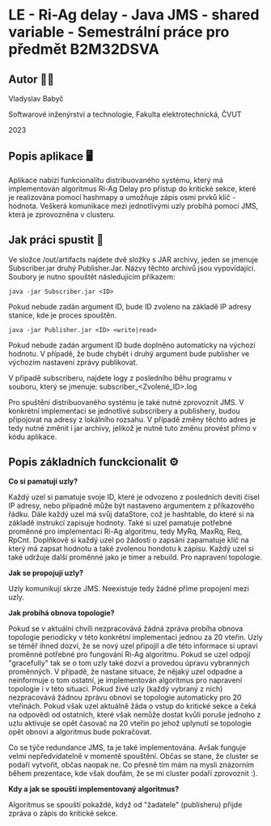 # LE - Ri-Ag delay - Java JMS - shared variable - Semestrální práce pro předmět B2M32DSVA

## Autor 👨‍💻
Vladyslav Babyč

Softwarové inženýrství a technologie, Fakulta elektrotechnická, ČVUT

2023

## Popis aplikace 🖥️

Aplikace nabízí funkcionalitu distribuovaného systému, který má implementován algoritmus Ri-Ag Delay pro přístup do kritické sekce, 
které je realizována pomocí hashmapy a umožňuje zápis osmi prvků klíč - hodnota. Veškerá komunikace mezi jednotlivými uzly probíhá
pomocí JMS, která je zprovozněna v clusteru.

## Jak práci spustit 🔧
Ve složce /out/artifacts najdete dvě složky s JAR archivy, jeden se jmenuje Subscriber.jar druhý Publisher.Jar.
Názvy těchto archivů jsou vypovídající. 
Soubory je nutno spouštět následujícím příkazem:
```
java -jar Subscriber.jar <ID>
```
Pokud nebude zadán argument ID, bude ID zvoleno na základě IP adresy stanice, kde je proces spouštěn.

```
java -jar Publisher.jar <ID> <write|read>
```
Pokud nebude zadán argument ID bude doplněno automaticky na výchozí hodnotu. V případě,
že bude chybět i druhý argument bude publisher ve výchozím nastavení zprávy publikovat.

V případě subscriberu, najdete logy z posledního běhu programu v souboru, který se jmenuje: subscriber_<Zvolené_ID>.log

Pro spuštění distribuovaného systému je také nutné zprovoznit JMS. V konkrétní implementaci se 
jednotlivé subscribery a publishery, budou připojovat na adresy z lokálního rozsahu. V případě 
změny těchto adres je tedy nutné změnit i jar archivy, jelikož je nutné tuto změnu provést přímo 
v kódu aplikace.


## Popis základních funckcionalit ⚙️
**Co si pamatují uzly?**

Každý uzel si pamatuje svoje ID, které je odvozeno z posledních devíti čísel IP adresy, nebo případně může být nastaveno argumentem z příkazového řádku. Dále každý uzel má svůj dataStore, což 
je hashtable, do které si na základě instrukcí zapisuje hodnoty. Také si uzel pamatuje potřebné proměnné pro implementaci Ri-Ag algoritmu, tedy MyRq, MaxRq, Req, RpCnt. Doplňkově si každý uzel po žádosti o zapsání
zapamatuje klíč na který má zapsat hodnotu a také zvolenou hondotu k zápisu. Každý uzel si také udržuje další proměnné jako je timer a rebuild. Pro napravení topologie.

**Jak se propojují uzly?**

Uzly komunikují skrze JMS. Neexistuje tedy žádné příme propojení mezi uzly.

**Jak probíhá obnova topologie?**

Pokud se v aktuální chvíli nezpracovává žádná zpráva probíha obnova topologie periodicky v této konkrétní implementaci jednou za 20 vteřin. 
Uzly se téměř ihned dozví, že se nový uzel připojil a dle této informace si upraví proměnné potřebné pro fungování Ri-Ag algoritmu.
Pokud se uzel odpojí "gracefully" tak se o tom uzly také dozví a provedou úpravu vybranných proměnných. V případě, že nastane situace, 
že nějaký uzel odpadne a neinformuje o tom ostatní, je implementován algoritmus pro napravení topologie i v této situaci. Pokud živé uzly (každý vybraný z nich)
nezpracovává žádnou zprávu obnoví se topologie automaticky pro 20 vteřinách. Pokud však uzel aktuálně žáda o vstup do kritické sekce a čeká 
na odpovědi od ostatních, které však nemůže dostat kvůli poruše jednoho z uzlu aktivuje se opět časovač na 20 vteřin po jehož uplynutí se topologie opět obnoví a 
algoritmus bude pokračovat.

Co se týče redundance JMS, ta je také implementována. Avšak funguje velmi nepředvídatelně v momentě spouštění. Občas se stane, že cluster se podaří vytvořit, občas naopak ne.
Co přesně tím mám na mysli znázorním během prezentace, kde však doufám, že se mi cluster podaří zprovoznit :).

**Kdy a jak se spouští implementovaný algoritmus?**

Algoritmus se spouští pokaždé, když od "žadatele" (publisheru) přijde zpráva o zápis do kritické sekce.